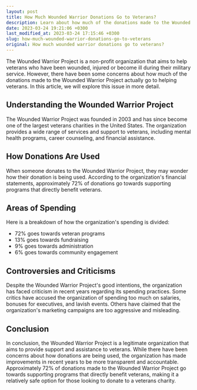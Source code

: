 ```yaml
---
layout: post
title: How Much Wounded Warrior Donations Go to Veterans?
description: Learn about how much of the donations made to the Wounded Warrior Project actually goes to helping veterans.
date: 2023-03-24 19:21:06 +0300
last_modified_at: 2023-03-24 17:15:46 +0300
slug: how-much-wounded-warrior-donations-go-to-veterans
original: How much wounded warrior donations go to veterans?
---
```

The Wounded Warrior Project is a non-profit organization that aims to help veterans who have been wounded, injured or become ill during their military service. However, there have been some concerns about how much of the donations made to the Wounded Warrior Project actually go to helping veterans. In this article, we will explore this issue in more detail.

## Understanding the Wounded Warrior Project

The Wounded Warrior Project was founded in 2003 and has since become one of the largest veterans charities in the United States. The organization provides a wide range of services and support to veterans, including mental health programs, career counseling, and financial assistance.

## How Donations Are Used

When someone donates to the Wounded Warrior Project, they may wonder how their donation is being used. According to the organization's financial statements, approximately 72% of donations go towards supporting programs that directly benefit veterans.

## Areas of Spending

Here is a breakdown of how the organization's spending is divided:

* 72% goes towards veteran programs
* 13% goes towards fundraising
* 9% goes towards administration
* 6% goes towards community engagement

## Controversies and Criticisms

Despite the Wounded Warrior Project's good intentions, the organization has faced criticism in recent years regarding its spending practices. Some critics have accused the organization of spending too much on salaries, bonuses for executives, and lavish events. Others have claimed that the organization's marketing campaigns are too aggressive and misleading.

## Conclusion

In conclusion, the Wounded Warrior Project is a legitimate organization that aims to provide support and assistance to veterans. While there have been concerns about how donations are being used, the organization has made improvements in recent years to be more transparent and accountable. Approximately 72% of donations made to the Wounded Warrior Project go towards supporting programs that directly benefit veterans, making it a relatively safe option for those looking to donate to a veterans charity.